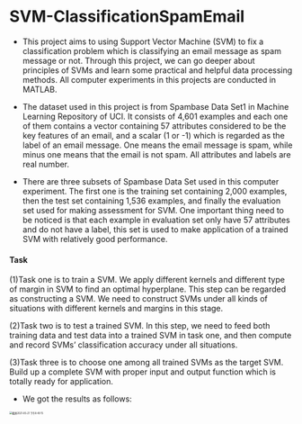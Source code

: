 # SVM-ClassificationSpamEmail

- This project aims to using Support Vector Machine (SVM) to fix a classification problem which is classifying an email message as spam message or not. Through this project, we can go deeper about principles of SVMs and learn some practical and helpful data processing methods. All computer experiments in this projects are conducted in MATLAB.

- The dataset used in this project is from Spambase Data Set1 in Machine Learning Repository of UCI. It consists of 4,601 examples and each one of them contains a vector containing 57 attributes considered to be the key features of an email, and a scalar (1 or -1) which is regarded as the label of an email message. One means the email message is spam, while minus one means that the email is not spam. All attributes and labels are real number.

- There are three subsets of Spambase Data Set used in this computer experiment. The first one is the training set containing 2,000 examples, then the test set containing 1,536 examples, and finally the evaluation set used for making assessment for SVM. One important thing need to be noticed is that each example in evaluation set only have 57 attributes and do not have a label, this set is used to make application of a trained SVM with relatively good performance.

#### Task

(1)Task one is to train a SVM. 
We apply different kernels and different type of margin in SVM to find an optimal hyperplane. This step can be regarded as constructing a SVM. We need to construct SVMs under all kinds of situations with different kernels and margins in this stage. 

(2)Task two is to test a trained SVM. In this step, we need to feed both training data and test data into a trained SVM in task one, and then compute and record SVMs’ classification accuracy under all situations. 

(3)Task three is to choose one among all trained SVMs as the target SVM. Build up a complete SVM with proper input and output function which is totally ready for application.


- We got the results as follows:
<img width="854" alt="截屏2021-05-21 下午8 49 15" src="https://user-images.githubusercontent.com/65494921/119139841-0eac1d00-ba76-11eb-8db3-19ba2b3a27be.png" style="zoom:30%;">


